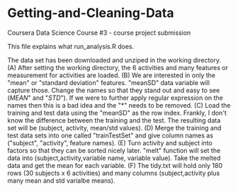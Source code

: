 # Getting-and-Cleaning-Data
Coursera Data Science Course #3 - course project submission

This file explains what run_analysis.R does.

The data set has been downloaded and unziped in the working directory.  
(A) After setting the working directory, the 6 activities and many features or measurement for activities are loaded.
(B) We are interested in only the "mean" or "standard deviation" features.  "meanSD" data variable will capture those.  Change the names so that they stand out and easy to see (*MEAN*" and "*STD*").  If we were to further apply regular expression on the names then this is a bad idea and the "*" needs to be removed.
(C) Load the training and test data using the "meanSD" as the row index.  Frankly, I don't know the difference between the training and the test.  The resulting data set will be (subject, activity, mean/std values).
(D) Merge the training and test data sets into one called "trainTestSet" and give column names as ("subject", "activity", feature names).
(E) Turn activity and subject into factors so that they can be sorted nicely later.  "melt" function will set the data into (subject,activity,variable name, variable value).  Take the melted data and get the mean for each variable.
(F) The tidy.txt will hold only 180 rows (30 subjects x 6 activities) and many columns (subject,activity plus many mean and std varialbe means).
